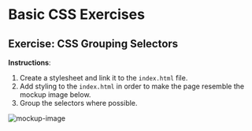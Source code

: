 # Basic CSS Exercises

## Exercise: CSS Grouping Selectors

**Instructions**:

1. Create a stylesheet and link it to the `index.html` file. 
2. Add styling to the `index.html` in order to make the page  resemble the mockup image below. 
3. Group the selectors where possible. 

![mockup-image](/image/mockup.png)